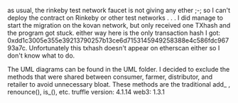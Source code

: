 as usual, the rinkeby test network faucet is not giving any ether ;-; so I can't deploy the contract on Rinkeby or other test networks . . .
I did manage to start the migration on the kovan network, but only received one TXhash and the program got stuck. either way here is the  only 
transaction hash I got: 0xdd1c3005e355e39213790257b13ce6d7153145949258388e4c586fdc96793a7c.
Unfortunately this txhash doesn't appear on etherscan either so I don't know what to do. 

The UML diagrams can be found in the UML folder. I decided to exclude the methods that were shared between consumer, farmer, distributor, and retailer to avoid unnecessary bloat. These methods are the traditional add_ , renounce(), is_(), etc.
truffle version: 4.1.14
web3: 1.3.1